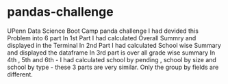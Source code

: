 # pandas-challenge
UPenn Data Science Boot Camp panda challenge
I had devided this Problem into 6 part 
In 1st Part I had calculated Overall Summry and displayed in the Terminal
In 2nd Part I had calculated School wise Summary and displayed the dataframe
In 3rd part is over all grade wise summary 
In 4th , 5th and 6th - I had calculated school by pending , school by size and school by type - these 3 parts are very similar. Only the group by fields are different. 
